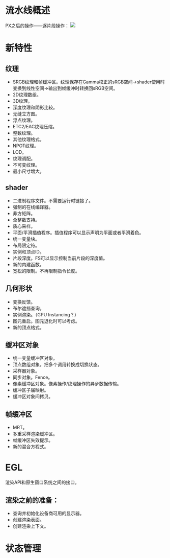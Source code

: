 # 流水线概述
PX之后的操作——逐片段操作：
![][AfterPXStages]

[AfterPXStages]: ./images/AfterPXStages.jpg

# 新特性
## 纹理
- SRGB纹理和帧缓冲区。纹理保存在Gamma校正的sRGB空间->shader使用时变换到线性空间->输出到帧缓冲时转换回sRGB空间。
- 2D纹理数组。
- 3D纹理。
- 深度纹理和阴影比较。
- 无缝立方图。
- 浮点纹理。
- ETC2/EAC纹理压缩。
- 整数纹理。
- 其他纹理格式。
- NPOT纹理。
- LOD。
- 纹理调配。
- 不可变纹理。
- 最小尺寸增大。

## shader
- 二进制程序文件。不需要运行时链接了。
- 强制的在线编译器。
- 非方矩阵。
- 全整数支持。
- 质心采样。
- 平面/平滑插值程序。插值程序可以显示声明为平面或者平滑着色。
- 统一变量块。
- 布局限定符。
- 实例和顶点ID。
- 片段深度。FS可以显示控制当前片段的深度值。
- 新的内建函数。
- 宽松的限制。不再限制指令长度。

## 几何形状
- 变换反馈。
- 布尔遮挡查询。
- 实例渲染。（GPU Instancing？）
- 图元重启。图元退化时可以考虑。
- 新的顶点格式。

## 缓冲区对象
- 统一变量缓冲区对象。
- 顶点数组对象。把多个调用转换成切换状态。
- 采样器对象。
- 同步对象。Fence。
- 像素缓冲区对象。像素操作/纹理操作的异步数据传输。
- 缓冲区子届映射。
- 缓冲区对象间拷贝。

## 帧缓冲区
- MRT。
- 多重采样渲染缓冲区。
- 帧缓冲区失效提示。
- 新的混合方程式。

# EGL
渲染API和原生窗口系统之间的接口。

## 渲染之前的准备：
- 查询并初始化设备商可用的显示器。
- 创建渲染表面。
- 创建渲染上下文。

# 状态管理